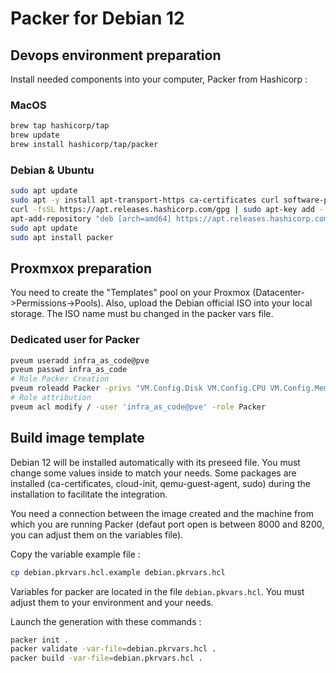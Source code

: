 # Packer for Debian 12

## Devops environment preparation

Install needed components into your computer, Packer from Hashicorp :

### MacOS

```bash
brew tap hashicorp/tap
brew update
brew install hashicorp/tap/packer
```

### Debian & Ubuntu

```bash
sudo apt update
sudo apt -y install apt-transport-https ca-certificates curl software-properties-common
curl -fsSL https://apt.releases.hashicorp.com/gpg | sudo apt-key add -
apt-add-repository "deb [arch=amd64] https://apt.releases.hashicorp.com $(lsb_release -cs) main"
sudo apt update
sudo apt install packer
```

## Proxmxox preparation

You need to create the "Templates" pool on your Proxmox (Datacenter->Permissions->Pools). Also, upload the Debian official ISO into your local storage. The ISO name must bu changed in the packer vars file.

### Dedicated user for Packer

```bash
pveum useradd infra_as_code@pve
pveum passwd infra_as_code
# Role Packer Creation
pveum roleadd Packer -privs "VM.Config.Disk VM.Config.CPU VM.Config.Memory Datastore.AllocateTemplate Datastore.Audit Datastore.AllocateSpace Sys.Modify VM.Config.Options VM.Allocate VM.Audit VM.Console VM.Config.CDROM VM.Config.Cloudinit VM.Config.Network VM.PowerMgmt VM.Config.HWType VM.Monitor SDN.Use"
# Role attribution
pveum acl modify / -user 'infra_as_code@pve' -role Packer
```

## Build image template

Debian 12 will be installed automatically with its preseed file. You must change some values inside to match your needs. Some packages are installed (ca-certificates, cloud-init, qemu-guest-agent, sudo) during the installation to facilitate the integration.

You need a connection between the image created and the machine from which you are running Packer (defaut port open is between 8000 and 8200, you can adjust them on the variables file).

Copy the variable example file :

```bash
cp debian.pkrvars.hcl.example debian.pkrvars.hcl
```

Variables for packer are located in the file `debian.pkvars.hcl`. You must adjust them to your environment and your needs.

Launch the generation with these commands :

```bash
packer init .
packer validate -var-file=debian.pkrvars.hcl .
packer build -var-file=debian.pkrvars.hcl .
```
